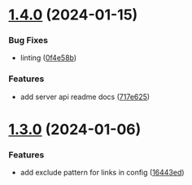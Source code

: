 # [1.4.0](https://github.com/khulnasoft/StartGPT-Crawler/compare/v1.3.0...v1.4.0) (2024-01-15)

### Bug Fixes

- linting ([0f4e58b](https://github.com/khulnasoft/StartGPT-Crawler/commit/0f4e58b400eab312e7b595d7a2472bae93055415))

### Features

- add server api readme docs ([717e625](https://github.com/khulnasoft/StartGPT-Crawler/commit/717e625f47257bdbd96437acb7242bcd28c233ba))

# [1.3.0](https://github.com/khulnasoft/StartGPT-Crawler/compare/v1.2.1...v1.3.0) (2024-01-06)

### Features

- add exclude pattern for links in config ([16443ed](https://github.com/khulnasoft/StartGPT-Crawler/commit/16443ed9501624de40d921b8e47e4c35f15bf6b4))
